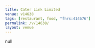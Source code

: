 ```yaml
---
title: Cater Link Limited
venue: v14638
tags: [restaurant, food, "fhrs:414676"]
permalink: /v/14638/
layout: venue
---
```

null
